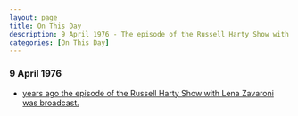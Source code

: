 ```yaml
---
layout: page
title: On This Day
description: 9 April 1976 - The episode of the Russell Harty Show with Lena Zavaroni was broadcast.
categories: [On This Day]
---
```


### 9 April 1976
* [<span id="age"></span> years ago the episode of the Russell Harty Show with Lena Zavaroni was broadcast.](/london%20weekend%20television/1976/04/09/the-russell-harty-show.html)

<!-- Script for calculating number of years ago -->
<script>
var dob = '19760409';
var year = Number(dob.substr(0, 4));
var month = Number(dob.substr(4, 2)) - 1;
var day = Number(dob.substr(6, 2));
var today = new Date();
var age = today.getFullYear() - year;
if (today.getMonth() < month || (today.getMonth() == month && today.getDate() < day)) {
  age--;
}
document.getElementById("age").innerHTML=age;
</script>

